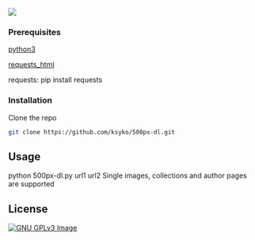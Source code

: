<a href="https://www.gnu.org/licenses/gpl-3.0" alt="License: GPLv3"><img src="https://img.shields.io/badge/License-GPL%20v3-blue.svg"></a>

### Prerequisites

[python3](https://www.python.org/downloads/)

[requests_html](https://github.com/psf/requests-html)

requests: pip install requests

### Installation
 
Clone the repo
```sh
git clone https://github.com/ksyko/500px-dl.git
```

## Usage
python 500px-dl.py url1 url2
Single images, collections and author pages are supported

## License

[![GNU GPLv3 Image](https://www.gnu.org/graphics/gplv3-127x51.png)](http://www.gnu.org/licenses/gpl-3.0.en.html)  
